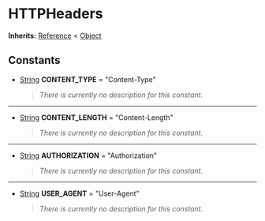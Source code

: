   
# HTTPHeaders
  
**Inherits:** [Reference](https://docs.godotengine.org/en/3.5/classes/class_reference.html) < [Object](https://docs.godotengine.org/en/3.5/classes/class_object.html)  
  
  
## Constants
  
- <a name="constant-CONTENT-TYPE"></a>[String](https://docs.godotengine.org/en/3.5/classes/class_string.html) **CONTENT\_TYPE** = "Content-Type"  
  
	> *There is currently no description for this constant.*  
________________

- <a name="constant-CONTENT-LENGTH"></a>[String](https://docs.godotengine.org/en/3.5/classes/class_string.html) **CONTENT\_LENGTH** = "Content-Length"  
  
	> *There is currently no description for this constant.*  
________________

- <a name="constant-AUTHORIZATION"></a>[String](https://docs.godotengine.org/en/3.5/classes/class_string.html) **AUTHORIZATION** = "Authorization"  
  
	> *There is currently no description for this constant.*  
________________

- <a name="constant-USER-AGENT"></a>[String](https://docs.godotengine.org/en/3.5/classes/class_string.html) **USER\_AGENT** = "User-Agent"  
  
	> *There is currently no description for this constant.*
  
